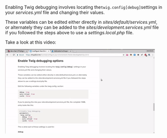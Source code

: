 Enabling Twig debugging involves locating the`twig.config[debug]`settings in your _services.yml_ file and changing their values.

These variables can be edited either directly in _sites/default/services.yml_, or alternately they can be added to the _sites/development.services.yml_ file if you followed the steps above to use a _settings.local.php_ file.

Take a look at this video:

[![](/assets/disable-twig-cache.gif)](https://www.youtube.com/watch?v=gOT0mnIj_ZU)

